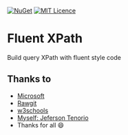[![NuGet](https://img.shields.io/nuget/v/ConsoleMenu-choice.svg)](https://www.nuget.org/packages/ConsoleMenu-choice/)
[![MIT Licence](https://badges.frapsoft.com/os/mit/mit.svg?v=103)](https://opensource.org/licenses/mit-license.php)
# Fluent XPath
Build query XPath with fluent style code

## Thanks to
- [Microsoft](https://msdn.microsoft.com/en-us/library/ms256086.aspx)
- [Rawgit](https://rawgit.com/)
- [w3schools](http://www.w3schools.com/xml/xpath_syntax.asp)
- [Myself: Jeferson Tenorio](https://br.linkedin.com/in/jefersontenorio)
- Thanks for all :smile:
